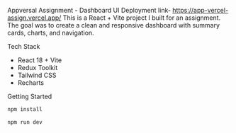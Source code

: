  Appversal Assignment - Dashboard UI
Deployment link- https://app-vercel-assign.vercel.app/
This is a React + Vite project I built for an assignment.  
The goal was to create a clean and responsive dashboard with summary cards, charts, and navigation.  

 Tech Stack
- React 18 + Vite
- Redux Toolkit
- Tailwind CSS
- Recharts

 Getting Started
```bash
npm install

npm run dev

